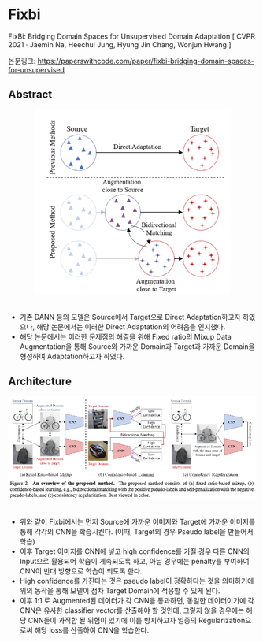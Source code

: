# Fixbi

FixBi: Bridging Domain Spaces for Unsupervised Domain Adaptation [ CVPR 2021  ·  Jaemin Na, Heechul Jung, Hyung Jin Chang, Wonjun Hwang ]

논문링크: https://paperswithcode.com/paper/fixbi-bridging-domain-spaces-for-unsupervised

## Abstract

<div style="text-align: center;">
    <img src="./fig1.png" alt="nn" width="400">
</div><br>

- 기존 DANN 등의 모델은 Source에서 Target으로 Direct Adaptation하고자 하였으나, 해당 논문에서는 이러한 Direct Adaptation의 어려움을 인지했다.
- 해당 논문에서는 이러한 문제점의 해결을 위해 Fixed ratio의 Mixup Data Augmentation을 통해 Source와 가까운 Domain과 Target과 가까운 Domain을 형성하여 Adaptation하고자 하였다.

## Architecture

<div style="text-align: center;">
    <img src="./fig2.png" alt="nn" width="600">
</div><br>

- 위와 같이 Fixbi에서는 먼저 Source에 가까운 이미지와 Target에 가까운 이미지를 통해 각각의 CNN을 학습시킨다. (이때, Target의 경우 Pseudo label을 만들어서 학습)
- 이후 Target 이미지를 CNN에 넣고 high confidence를 가질 경우 다른 CNN의 Input으로 활용되어 학습이 계속되도록 하고, 아닐 경우에는 penalty를 부여하여 CNN이 반대 방향으로 학습이 되도록 한다.
- High confidence를 가진다는 것은 pseudo label이 정확하다는 것을 의미하기에 위의 동작을 통해 모델이 점차 Target Domain에 적응할 수 있게 된다.
- 이후 1:1 로  Augmented된 데이터가 각 CNN을 통과하면, 동일한 데이터이기에 각 CNN은 유사한 classifier vector를 산출해야 할 것인데, 그렇지 않을 경우에는 해당 CNN들이 과적합 될 위험이 있기에 이를 방지하고자 일종의 Regularization으로써 해당 loss를 산출하여 CNN을 학습한다.